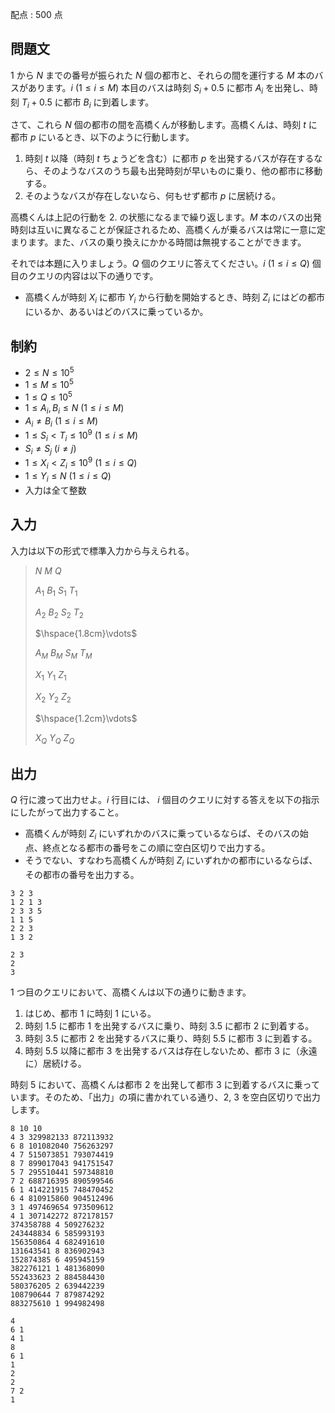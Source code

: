 配点 : $500$ 点

## 問題文

$1$ から $N$ までの番号が振られた $N$ 個の都市と、それらの間を運行する $M$ 本のバスがあります。$i\ (1 \leq i \leq M)$ 本目のバスは時刻 $S_i+0.5$ に都市 $A_i$ を出発し、時刻 $T_i+0.5$ に都市 $B_i$ に到着します。

さて、これら $N$ 個の都市の間を高橋くんが移動します。高橋くんは、時刻 $t$ に都市 $p$ にいるとき、以下のように行動します。

1. 時刻 $t$ 以降（時刻 $t$ ちょうどを含む）に都市 $p$ を出発するバスが存在するなら、そのようなバスのうち最も出発時刻が早いものに乗り、他の都市に移動する。
2. そのようなバスが存在しないなら、何もせず都市 $p$ に居続ける。

高橋くんは上記の行動を 2. の状態になるまで繰り返します。$M$ 本のバスの出発時刻は互いに異なることが保証されるため、高橋くんが乗るバスは常に一意に定まります。また、バスの乗り換えにかかる時間は無視することができます。

それでは本題に入りましょう。$Q$ 個のクエリに答えてください。$i\ (1 \leq i \leq Q)$ 個目のクエリの内容は以下の通りです。

- 高橋くんが時刻 $X_i$ に都市 $Y_i$ から行動を開始するとき、時刻 $Z_i$ にはどの都市にいるか、あるいはどのバスに乗っているか。

## 制約

- $2 \leq N \leq 10^5$
- $1 \leq M \leq 10^5$
- $1 \leq Q \leq 10^5$
- $1 \leq A_i,B_i \leq N\ (1 \leq i \leq M)$
- $A_i \neq B_i\ (1 \leq i \leq M)$
- $1 \leq S_i \lt T_i \leq 10^9\ (1 \leq i \leq M)$
- $S_i \neq S_j\ (i \neq j)$
- $1 \leq X_i \lt Z_i \leq 10^9\ (1 \leq i \leq Q)$
- $1 \leq Y_i \leq N\ (1 \leq i \leq Q)$
- 入力は全て整数

## 入力

入力は以下の形式で標準入力から与えられる。

> $N$ $M$ $Q$
> 
> $A_1$ $B_1$ $S_1$ $T_1$
> 
> $A_2$ $B_2$ $S_2$ $T_2$
> 
> $\hspace{1.8cm}\vdots$
> 
> $A_M$ $B_M$ $S_M$ $T_M$
> 
> $X_1$ $Y_1$ $Z_1$
> 
> $X_2$ $Y_2$ $Z_2$
> 
> $\hspace{1.2cm}\vdots$
> 
> $X_Q$ $Y_Q$ $Z_Q$

## 出力

$Q$ 行に渡って出力せよ。$i$ 行目には、 $i$ 個目のクエリに対する答えを以下の指示にしたがって出力すること。

- 高橋くんが時刻 $Z_i$ にいずれかのバスに乗っているならば、そのバスの始点、終点となる都市の番号をこの順に空白区切りで出力する。
- そうでない、すなわち高橋くんが時刻 $Z_i$ にいずれかの都市にいるならば、その都市の番号を出力する。

```input1
3 2 3
1 2 1 3
2 3 3 5
1 1 5
2 2 3
1 3 2
```

```output1
2 3
2
3
```

$1$ つ目のクエリにおいて、高橋くんは以下の通りに動きます。

1. はじめ、都市 $1$ に時刻 $1$ にいる。
2. 時刻 $1.5$ に都市 $1$ を出発するバスに乗り、時刻 $3.5$ に都市 $2$ に到着する。
3. 時刻 $3.5$ に都市 $2$ を出発するバスに乗り、時刻 $5.5$ に都市 $3$ に到着する。
4. 時刻 $5.5$ 以降に都市 $3$ を出発するバスは存在しないため、都市 $3$ に（永遠に）居続ける。

時刻 $5$ において、高橋くんは都市 $2$ を出発して都市 $3$ に到着するバスに乗っています。そのため、「出力」の項に書かれている通り、$2$, $3$ を空白区切りで出力します。

```input2
8 10 10
4 3 329982133 872113932
6 8 101082040 756263297
4 7 515073851 793074419
8 7 899017043 941751547
5 7 295510441 597348810
7 2 688716395 890599546
6 1 414221915 748470452
6 4 810915860 904512496
3 1 497469654 973509612
4 1 307142272 872178157
374358788 4 509276232
243448834 6 585993193
156350864 4 682491610
131643541 8 836902943
152874385 6 495945159
382276121 1 481368090
552433623 2 884584430
580376205 2 639442239
108790644 7 879874292
883275610 1 994982498
```

```output2
4
6 1
4 1
8
6 1
1
2
2
7 2
1
```